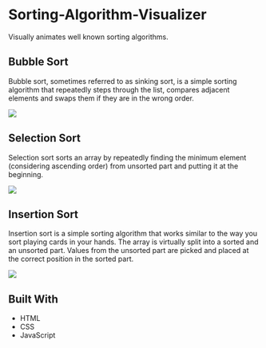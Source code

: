 # Sorting-Algorithm-Visualizer
Visually animates well known sorting algorithms.

## Bubble Sort
Bubble sort, sometimes referred to as sinking sort, is a simple sorting algorithm that repeatedly steps through the list, compares adjacent elements and swaps them if they are in the wrong order.

<img src="https://cartiervu.github.io/docs/assets/Bubble-Sort.gif">

## Selection Sort
Selection sort sorts an array by repeatedly finding the minimum element (considering ascending order) from unsorted part and putting it at the beginning.

<img src="https://cartiervu.github.io/docs/assets/Selection-Sort.gif">
 
## Insertion Sort
Insertion sort is a simple sorting algorithm that works similar to the way you sort playing cards in your hands. The array is virtually split into a sorted and an unsorted part. Values from the unsorted part are picked and placed at the correct position in the sorted part.

<img src="https://cartiervu.github.io/docs/assets/Insertion-Sort.gif">

## Built With
- HTML
- CSS
- JavaScript

<!-- ##
[Live Demo Link](https://cartiervu.github.io/Sorting-Algorithm-Visualizer/) -->

